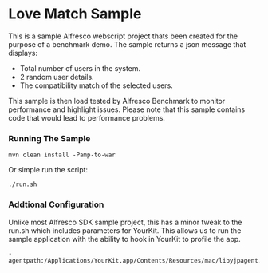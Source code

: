 Love Match Sample
=================
This is a sample Alfresco webscript project thats been created for the purpose of a benchmark demo.
The sample returns a json message that displays:
- Total number of users in the system.
- 2 random user details.
- The compatibility match of the selected users.

This sample is then load tested by Alfresco Benchmark to monitor performance and highlight issues.
Please note that this sample contains code that would lead to performance problems.
### Running The Sample 
```
mvn clean install -Pamp-to-war
```
Or simple run the script:
```
./run.sh
```
### Addtional Configuration
Unlike most Alfresco SDK sample project, this has a minor tweak to the run.sh which includes parameters for YourKit.
This allows us to run the sample application with the ability to hook in YourKit to profile the app.
```
-agentpath:/Applications/YourKit.app/Contents/Resources/mac/libyjpagent.jnilib=disablestacktelemetry,disableexceptiontelemetry,builtinprobes=none,delay=10000,sessionname=Benchmark"
```

